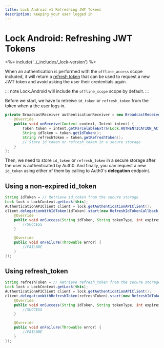 ```yaml
---
title: Lock Android v1 Refreshing JWT Tokens
description: Keeping your user logged in
---
```

# Lock Android: Refreshing JWT Tokens

<%= include('../_includes/_lock-version') %>

When an authentication is performed with the `offline_access` scope included, it will return a [refresh token](/refresh-token) that can be used to request a new JWT token and avoid asking the user their credentials again.

::: note
Lock.Android will include the `offline_scope` scope by default.
:::

Before we start, we have to retreive `id_token` or `refresh_token` from the token when a the user logs in.

```java
private BroadcastReceiver authenticationReceiver = new BroadcastReceiver() {
    @Override
    public void onReceive(Context context, Intent intent) {
        Token token = intent.getParcelableExtra(Lock.AUTHENTICATION_ACTION_TOKEN_PARAMETER);
        String idToken = token.getIdToken();
        String refreshToken = token.getRefreshToken();
        // Store id_token or refresh_token in a secure storage
    }
};
```

Then, we need to store `id_token` or `refresh_token` in a secure storage after the user is authenticated by Auth0. And finally, you can request a new `id_token` using either of them by calling to Auth0`s **delegation** endpoint.

## Using a non-expired id_token

```java
String idToken = // Retrieve id_token from the secure storage
Lock lock = LockContext.getLock(this);
AuthenticationAPIClient client = lock.getAuthenticationAPIClient();
client.delegationWithIdToken(idToken).start(new RefreshIdTokenCallback() {
    @Override
    public void onSuccess(String idToken, String tokenType, int expiresIn) {
        //SUCCESS
    }

    @Override
    public void onFailure(Throwable error) {
        //FAILURE
    }
});
```

## Using refresh_token

```java
String refreshToken = // Retrieve refresh_token from the secure storage
Lock lock = LockContext.getLock(this);
AuthenticationAPIClient client = lock.getAuthenticationAPIClient();
client.delegationWithRefreshToken(refreshToken).start(new RefreshIdTokenCallback() {
    @Override
    public void onSuccess(String idToken, String tokenType, int expiresIn) {
        //SUCCESS
    }

    @Override
    public void onFailure(Throwable error) {
        //FAILURE
    }
});
```